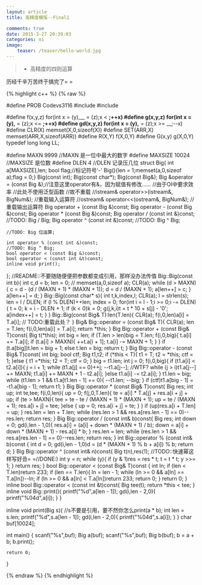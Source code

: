 ```yaml
---
layout: article
title: 高精度模版--Final1

comments: true
date: 2015-3-27 20:39:03
categories: oi
image:
    teaser: /teaser/hello-world.jpg
---
```

>* 高精度的四则运算

历经千辛万苦终于搞完了= =

{% highlight c++ %}
{% raw %}

#define PROB Codevs3116
#include <cstdio>
#include <cstring>

#define f(x,y,z) for(int x = (y),__ = (z);x < __;++x)
#define g(x,y,z) for(int x = (y),__ = (z);x <= __;++x)
#define gd(x,y,z) for(int x = (y),__ = (z);x >= __;--x)
#define CLR(X) memset(X,0,sizeof(X))
#define SET(ARR,X) memset(ARR,X,sizeof(ARR))
#define R(X,Y) f(X,0,Y)
#define G(x,y) g(X,0,Y)
typedef long long LL;

#define MAXN 9999
//MAXN 是一位中最大的数字
#define MAXSIZE 10024
//MAXSIZE 是位数
#define DLEN 4
//DLEN 记录压几位
struct Big{
	int a[MAXSIZE],len;
	bool flag;//标记符号'-'
	Big(){len = 1;memset(a,0,sizeof a);flag = 0;}
	Big(const int);
	Big(const char*);
	Big(const Big&);
	Big &operator = (const Big &);//注意这里operator有&，因为赋值有修改……
	//由于OI中要求效率
	//此处不使用泛型函数
	//故不重载
	//istream& operator>>(istream&,  BigNum&);   //重载输入运算符
    //ostream& operator<<(ostream&,  BigNum&);   //重载输出运算符
	Big operator + (const Big &)const;
	Big operator - (const Big &)const;
	Big operator * (const Big &)const;
	Big operator / (const int &)const;
	//TODO: Big / Big;
	Big operator ^ (const int &)const;
	//TODO: Big ^ Big;
	
	//TODO: Big 位运算;
	
	int operator % (const int &)const;
	//TODO: Big ^ Big;
	bool operator < (const Big &)const;
	bool operator < (const int &t)const;
	inline void print();
};
//README::不要随随便便把参数都变成引用，那样没办法传值
Big::Big(const int b){
	int c,d = b;
	len = 0;
	// memset(a,0,sizeof a);
	CLR(a);
	while (d > MAXN){
		c = d - (d / (MAXN + 1) * (MAXN + 1));
		d = d / (MAXN + 1);
		a[len++] = c;
	}
	a[len++] = d;
}
Big::Big(const char* s){
	int t,k,index,l;
	CLR(a);
	l = strlen(s);
	len = l / DLEN;
	if (l % DLEN)++len;
	index = 0;
	for(int i = l - 1;i >= 0;i -= DLEN){
		t = 0;
		k = i - DLEN + 1;
		if (k < 0)k = 0;
		g(j,k,i)t = t * 10 + s[j] - '0';
		a[index++] = t;
	}
}
Big::Big(const Big& T):len(T.len){
	CLR(a);
	f(i,0,len)a[i] = T.a[i];
// TODO:重载此处？
}
Big& Big::operator = (const Big& T){
	CLR(a);
	len = T.len;
	f(i,0,len)a[i] = T.a[i];
	return *this;
}
Big Big::operator + (const Big& T)const{
	Big t(*this);
	int big = len;
	if (T.len > len)big = T.len;
	f(i,0,big){
		t.a[i] += T.a[i];
		if (t.a[i] > MAXN){
			++t.a[i + 1];
			t.a[i] -= MAXN + 1;
		}
	}
	if (t.a[big])t.len = big + 1;
	else t.len = big;
	return t;
}
Big Big::operator - (const Big& T)const{
	int big;
	bool ctf;
	Big t1,t2;
	if (*this < T){
		t1 = T;
		t2 = *this;
		ctf = 1;
	}else {
		t1 =*this;
		t2 = T;
		ctf = 0;
	}
	big = t1.len;
	int j = 0;
	f(i,0,big){
		if (t1.a[i] < t2.a[i]){
			j = i + 1;
			while (t1.a[j] == 0)++j;
			--t1.a[j--];
			//WTF?
			while (j > i)t1.a[j--] += MAXN;
			t1.a[i] += MAXN + 1 - t2.a[i];
		}else t1.a[i] -= t2.a[i];
	}
	t1.len = big;
	while (t1.len > 1 && t1.a[t1.len - 1] == 0){
		--t1.len;
		--big;
	}
	if (ctf)t1.a[big - 1] = -t1.a[big - 1];
	return t1;
}
Big Big::operator * (const Big& T)const{
	Big res;
	int up;
	int te,tee;
	f(i,0,len){
		up = 0;
		f(j,0,T.len){
			te = a[i] * T.a[j] + res.a[i + j] + up;
			if (te > MAXN){
				tee = te - te / (MAXN + 1) * (MAXN + 1);
				up = te / (MAXN + 1);
				res.a[i + j] = tee;
			}else {
				up = 0;
				res.a[i + j] = te;
			}
		}
		if (up)res.a[i + T.len] = up;
	}
	res.len = len + T.len;
	while (res.len > 1 && res.a[res.len - 1] == 0)--res.len;
	return res;
}
Big Big::operator / (const int& b)const{
	Big res;
	int down = 0;
	gd(i,len - 1,0){
		res.a[i] = (a[i] + down * (MAXN + 1) / b);
		down = a[i] + down * (MAXN + 1) - res.a[i] * b;
	}
	res.len = len;
	while (res.len > 1 && res.a[res.len - 1] == 0)--res.len;
	return res;
}
int Big::operator % (const int& b)const {
	int d = 0;
	gd(i,len - 1,0)d = (d * (MAXN + 1) % b + a[i]) % b;
	return d;
}
Big Big::operator ^ (const int& n)const{
	Big t(n),res(1);
//TODO::快速幂这样写好丑= =//DONE:)
	int y = n;
	while (y){
		if (y & 1)res = res * t;
		t = t * t;
		y >>= 1;
	}
	return res;
}
bool Big::operator < (const Big& T)const {
	int ln;
	if (len < T.len)return 233;
	if (len == T.len){
		ln = len - 1;
		while (ln >= 0 && a[ln] == T.a[ln])--ln;
		if (ln >= 0 && a[ln] < T.a[ln])return 233;
		return 0;
	}
	return 0;
}
inline bool Big::operator < (const int &t)const{
	Big tee(t);
	return *this < tee;
}
inline void Big::print(){
	printf("%d",a[len - 1]);
	gd(i,len - 2,0){
		printf("%04d",a[i]);
	}
}

inline void print(Big s){
//s不要是引用，要不然你怎么print(a * b);
	int len = s.len;
	printf("%d",s.a[len - 1]);
	gd(i,len - 2,0){
		printf("%04d",s.a[i]);
	}
}
char buf[10024];

int main()
{
	scanf("%s",buf);
	Big a(buf);
	scanf("%s",buf);
	Big b(buf);
	b = a + b;
	b.print();
	
	return 0;
}


{% endraw %}
{% endhighlight %}